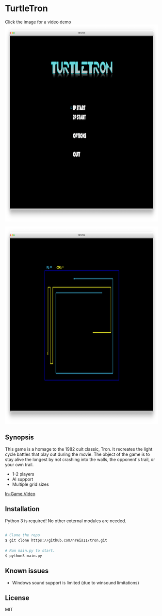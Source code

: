 # TurtleTron

<!-- ![main menu](images/screenshots/main_menu.png?raw=true =800x600 "Main Menu") -->
<!-- ![gameplay](images/screenshots/gameplay.png?raw=true =800x600 "Gameplay") -->

Click the image for a video demo
<a href="http://www.youtube.com/watch?feature=player_embedded&v=w9NLE6MrQSg
" target="_blank"><img src="images/screenshots/main_menu.png?raw=true" 
alt="IMAGE main-menu" width="1024" height="649" border="0" /></a>

<a href="http://www.youtube.com/watch?feature=player_embedded&v=w9NLE6MrQSg
" target="_blank"><img src="images/screenshots/gameplay.png?raw=true" 
alt="IMAGE gameplay" width="1024" height="649" border="0" /></a>

<!-- https://youtu.be/w9NLE6MrQSg -->

## Synopsis

This game is a homage to the 1982 cult classic, Tron. It recreates the light cycle battles that play out during the movie.
The object of the game is to stay alive the longest by not crashing into the walls, the opponent's trail, or your own trail.

- 1-2 players
- AI support
- Multiple grid sizes

[In-Game Video](http://www.youtube.com/watch?v=w9NLE6MrQSg)

## Installation

Python 3 is required! No other external modules are needed.

```bash

# Clone the repo
$ git clone https://github.com/nreis11/tron.git

# Run main.py to start.
$ python3 main.py

```

## Known issues

- Windows sound support is limited (due to winsound limitations)

## License

MIT
